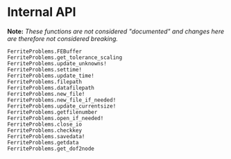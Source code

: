 # Internal API
**Note:** *These functions are not considered "documented" and changes here are therefore not considered breaking.*

```@docs
FerriteProblems.FEBuffer
FerriteProblems.get_tolerance_scaling
FerriteProblems.update_unknowns!
FerriteProblems.settime!
FerriteProblems.update_time!
FerriteProblems.filepath
FerriteProblems.datafilepath
FerriteProblems.new_file!
FerriteProblems.new_file_if_needed!
FerriteProblems.update_currentsize!
FerriteProblems.getfilenumber
FerriteProblems.open_if_needed!
FerriteProblems.close_io
FerriteProblems.checkkey
FerriteProblems.savedata!
FerriteProblems.getdata
FerriteProblems.get_dof2node
```